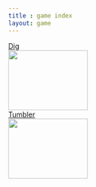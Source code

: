 ```yaml
---
title : game index
layout: game
---
```


<div style="width:160px;">
<a href = "https://dustinpfister.github.io/game_dig">Dig</a>
<a href = "https://dustinpfister.github.io/game_dig">
<img src="https://dustinpfister.github.io/game_dig/screenshots/default_640.png" width="160" height="120">
</a>
</div>

<div style="width:160px;">
<a href = "https://dustinpfister.github.io/game_tumbler">Tumbler</a>
<a href = "https://dustinpfister.github.io/game_tumbler">
<img src="https://dustinpfister.github.io/game_tumbler/screenshots/default_640.png" width="160" height="120">
</a>
</div>

